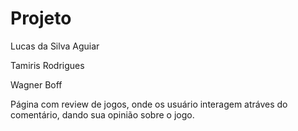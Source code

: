 # Projeto

Lucas da Silva Aguiar 

Tamiris Rodrigues 

Wagner Boff


Página com review de jogos, onde os usuário interagem atráves do comentário, dando sua opinião sobre o jogo. 
